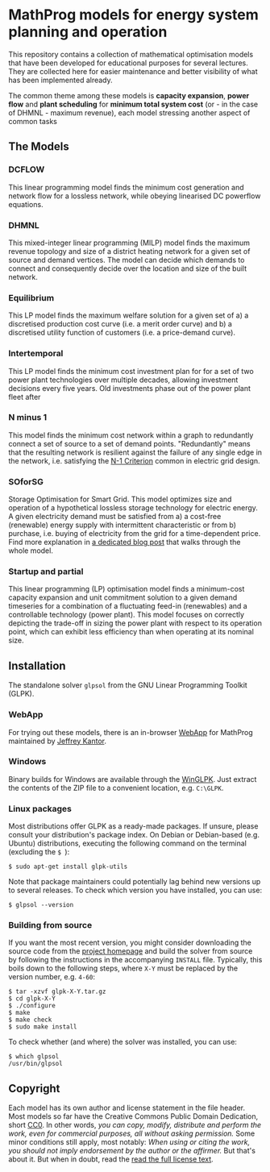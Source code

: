 # MathProg models for energy system planning and operation

This repository contains a collection of mathematical optimisation models that have been developed for educational purposes for several lectures. They are collected here for easier maintenance and better visibility of what has been implemented already.

The common theme among these models is **capacity expansion**, **power flow** and **plant scheduling** for **minimum total system cost** (or - in the case of DHMNL - maximum revenue), each model stressing another aspect of common tasks  

## The Models

### DCFLOW

This linear programming model finds the minimum cost generation and network flow for a lossless network, while obeying linearised DC powerflow equations.

### DHMNL

This mixed-integer linear programming (MILP) model finds the maximum revenue topology and size of a district heating network for a given set of source and demand vertices. The model can decide which demands to connect and  consequently decide over the location and size of the built network.

### Equilibrium

This LP model finds the maximum welfare solution for a given set of  a) a discretised production cost curve (i.e. a merit order curve) and b) a discretised utility function of customers (i.e. a price-demand curve).

### Intertemporal

This LP model finds the minimum cost investment plan for for a set of two power plant technologies over multiple decades, allowing investment decisions every five years. Old investments phase out of the power plant fleet after 

### N minus 1

This model finds the minimum cost network within a graph to redundantly connect a set of source to a set of demand points. "Redundantly" means that the resulting network is resilient against the failure of any single edge in the network, i.e. satisfying the [N-1 Criterion](https://emr.entsoe.eu/glossary/bin/view/ENTSO-E+Common+Glossary/N-1+Criterion) common in electric grid design.

### SOforSG

Storage Optimisation for Smart Grid. This model optimizes size and operation of a hypothetical lossless storage technology for electric energy. A given electricity demand must be satisfied from a) a cost-free (renewable) energy supply with intermittent characteristic or from b) purchase, i.e. buying of electricity from the grid for a time-dependent price. Find more explanation in [a dedicated blog post](http://www.enerpymodelling.de/soforsg/) that walks through the whole model.

### Startup and partial

This linear programming (LP) optimisation model finds a minimum-cost capacity expansion and unit commitment solution to a given demand  timeseries for a combination of a fluctuating feed-in (renewables) and a controllable technology (power plant). This model focuses on correctly depicting the trade-off in sizing the power plant with respect to its operation point, which can exhibit less efficiency than when operating at its nominal size.

## Installation

The standalone solver `glpsol` from the GNU Linear Programming Toolkit (GLPK).

### WebApp

For trying out these models, there is an in-browser [WebApp](http://www3.nd.edu/~jeff/mathprog/) for MathProg maintained by [Jeffrey Kantor](http://energy.nd.edu/faculty/jeffrey-kantor/).

### Windows

Binary builds for Windows are available through the [WinGLPK](https://sourceforge.net/projects/winglpk/). Just extract the contents of the ZIP file to a convenient location, e.g. `C:\GLPK`.

### Linux packages

Most distributions offer GLPK as a ready-made packages. If unsure, please consult your distribution's package index. On Debian or Debian-based (e.g. Ubuntu) distributions, executing the following command on the terminal (excluding the `$ `):

    $ sudo apt-get install glpk-utils
    
Note that package maintainers could potentially lag behind new versions up to several releases. To check which version you have installed, you can use:

    $ glpsol --version

### Building from source

If you want the most recent version, you might consider downloading the source code from the [project homepage](https://www.gnu.org/software/glpk/) and build the solver from source by following the instructions in the accompanying `INSTALL` file. Typically, this boils down to the following steps, where `X-Y` must be replaced by the version number, e.g. `4-60`:

    $ tar -xzvf glpk-X-Y.tar.gz
    $ cd glpk-X-Y
    $ ./configure
    $ make
    $ make check
    $ sudo make install

To check whether (and where) the solver was installed, you can use:

    $ which glpsol
    /usr/bin/glpsol


## Copyright

Each model has its own author and license statement in the file header. Most models so far have the Creative Commons Public Domain Dedication, short [CC0](https://creativecommons.org/publicdomain/zero/1.0). In other words, *you can copy, modify, distribute and perform the work, even for commercial purposes, all without asking permission.* Some minor conditions still apply, most notably: *When using or citing the work, you should not imply endorsement by the author or the affirmer.* But that's about it. But when in doubt, read the [read the full license text](https://creativecommons.org/publicdomain/zero/1.0/legalcode).

